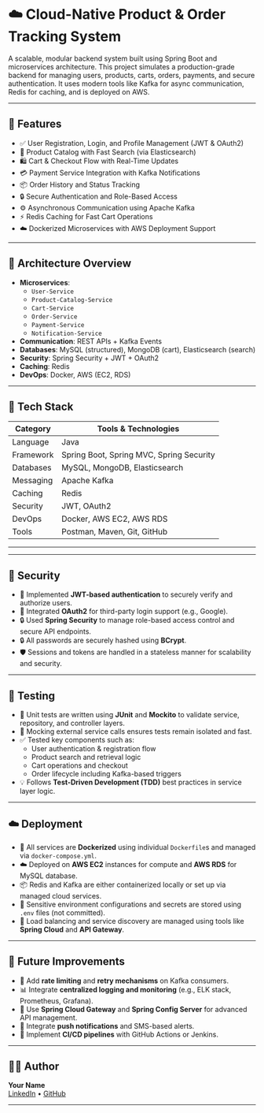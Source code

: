 # ☁️ Cloud-Native Product & Order Tracking System

A scalable, modular backend system built using Spring Boot and microservices architecture. This project simulates a production-grade backend for managing users, products, carts, orders, payments, and secure authentication. It uses modern tools like Kafka for async communication, Redis for caching, and is deployed on AWS.

---

## 🚀 Features

- ✅ User Registration, Login, and Profile Management (JWT & OAuth2)
- 🛒 Product Catalog with Fast Search (via Elasticsearch)
- 🛍️ Cart & Checkout Flow with Real-Time Updates
- 💳 Payment Service Integration with Kafka Notifications
- 📦 Order History and Status Tracking
- 🔒 Secure Authentication and Role-Based Access
- ⚙️ Asynchronous Communication using Apache Kafka
- ⚡ Redis Caching for Fast Cart Operations
- ☁️ Dockerized Microservices with AWS Deployment Support

---

## 🧱 Architecture Overview

- **Microservices**:
  - `User-Service`
  - `Product-Catalog-Service`
  - `Cart-Service`
  - `Order-Service`
  - `Payment-Service`
  - `Notification-Service`
- **Communication**: REST APIs + Kafka Events
- **Databases**: MySQL (structured), MongoDB (cart), Elasticsearch (search)
- **Security**: Spring Security + JWT + OAuth2
- **Caching**: Redis
- **DevOps**: Docker, AWS (EC2, RDS)

---

## 🧰 Tech Stack

| Category           | Tools & Technologies                                   |
|--------------------|--------------------------------------------------------|
| Language           | Java                                                   |
| Framework          | Spring Boot, Spring MVC, Spring Security               |
| Databases          | MySQL, MongoDB, Elasticsearch                          |
| Messaging          | Apache Kafka                                           |
| Caching            | Redis                                                  |
| Security           | JWT, OAuth2                                            |
| DevOps             | Docker, AWS EC2, AWS RDS                               |
| Tools              | Postman, Maven, Git, GitHub                            |

---

---

## 🔐 Security

- 🔑 Implemented **JWT-based authentication** to securely verify and authorize users.
- 🔐 Integrated **OAuth2** for third-party login support (e.g., Google).
- 🔒 Used **Spring Security** to manage role-based access control and secure API endpoints.
- 🔒 All passwords are securely hashed using **BCrypt**.
- 🛡️ Sessions and tokens are handled in a stateless manner for scalability and security.

---

## 🧪 Testing

- 🧪 Unit tests are written using **JUnit** and **Mockito** to validate service, repository, and controller layers.
- 🔄 Mocking external service calls ensures tests remain isolated and fast.
- ✅ Tested key components such as:
  - User authentication & registration flow
  - Product search and retrieval logic
  - Cart operations and checkout
  - Order lifecycle including Kafka-based triggers
- 💡 Follows **Test-Driven Development (TDD)** best practices in service layer logic.

---

## ☁️ Deployment

- 🐳 All services are **Dockerized** using individual `Dockerfile`s and managed via `docker-compose.yml`.
- ☁️ Deployed on **AWS EC2** instances for compute and **AWS RDS** for MySQL database.
- 📦 Redis and Kafka are either containerized locally or set up via managed cloud services.
- 🔐 Sensitive environment configurations and secrets are stored using `.env` files (not committed).
- 📶 Load balancing and service discovery are managed using tools like **Spring Cloud** and **API Gateway**.

---

## 📌 Future Improvements

- 🔁 Add **rate limiting** and **retry mechanisms** on Kafka consumers.
- 📊 Integrate **centralized logging and monitoring** (e.g., ELK stack, Prometheus, Grafana).
- 🔐 Use **Spring Cloud Gateway** and **Spring Config Server** for advanced API management.
- 📱 Integrate **push notifications** and SMS-based alerts.
- 🚀 Implement **CI/CD pipelines** with GitHub Actions or Jenkins.

---


## 🧑‍💻 Author

**Your Name**  
[LinkedIn](https://www.linkedin.com/in/vedant-dhole-05934824a/) • [GitHub](https://github.com/vedantgit04)

---






